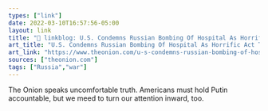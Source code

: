 ```yaml
---
types: ["link"]
date: 2022-03-10T16:57:56-05:00
layout: link
title: "🔗 linkblog: U.S. Condemns Russian Bombing Of Hospital As Horrific Act That Any World Power Could Theoretically Commit'"
art_title: "U.S. Condemns Russian Bombing Of Hospital As Horrific Act That Any World Power Could Theoretically Commit"
art_link: "https://www.theonion.com/u-s-condemns-russian-bombing-of-hospital-as-horrific-a-1848636409"
sources: ["theonion.com"]
tags: ["Russia","war"]
---
```

The Onion speaks uncomfortable truth. Americans must hold Putin accountable, but we meed to turn our attention inward, too.

